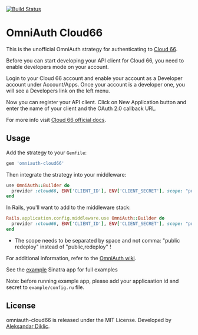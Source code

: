 [![Build Status](https://semaphoreci.com/api/v1/renderedtext/omniauth-cloud66/branches/master/shields_badge.svg)](https://semaphoreci.com/renderedtext/omniauth-cloud66)

# OmniAuth Cloud66

This is the unofficial OmniAuth strategy for authenticating to [Cloud 66](https://www.cloud66.com).

Before you can start developing your API client for Cloud 66, you need to enable developers mode on your account.

Login to your Cloud 66 account and enable your account as a Developer account under Account/Apps.
Once your account is a developer one, you will see a Developers link on the left menu.

Now you can register your API client. Click on New Application button and enter the name of your client and the OAuth 2.0 callback URL.

For more info visit [Cloud 66 official docs](https://www.cloud66.com/help).

## Usage

Add the strategy to your `Gemfile`:

```ruby
gem 'omniauth-cloud66'
```

Then integrate the strategy into your middleware:

```ruby
use OmniAuth::Builder do
  provider :cloud66, ENV['CLIENT_ID'], ENV['CLIENT_SECRET'], scope: "public redeploy"
end
```

In Rails, you'll want to add to the middleware stack:

```ruby
Rails.application.config.middleware.use OmniAuth::Builder do
  provider :cloud66, ENV['CLIENT_ID'], ENV['CLIENT_SECRET'], scope: "public redeploy"
end
```

- The scope needs to be separated by space and not comma: "public redeploy" instead of "public,redeploy" !


For additional information, refer to the [OmniAuth wiki](https://github.com/intridea/omniauth/wiki).

See the [example](https://github.com/rastasheep/omniauth-cloud66/blob/master/example/config.ru) Sinatra app for full examples

Note: before running example app, please add your applicaation id and secret to ` example/config.ru ` file.

## License

omniauth-cloud66 is released under the MIT License.
Developed by [Aleksandar Diklic](https://github.com/rastasheep).
